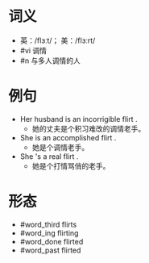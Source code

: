 # 词义
- 英：/flɜːt/； 美：/flɜːrt/
- #vi 调情
- #n 与多人调情的人
# 例句
- Her husband is an incorrigible flirt .
	- 她的丈夫是个积习难改的调情老手。
- She is an accomplished flirt .
	- 她是个调情老手。
- She 's a real flirt .
	- 她是个打情骂俏的老手。
# 形态
- #word_third flirts
- #word_ing flirting
- #word_done flirted
- #word_past flirted
